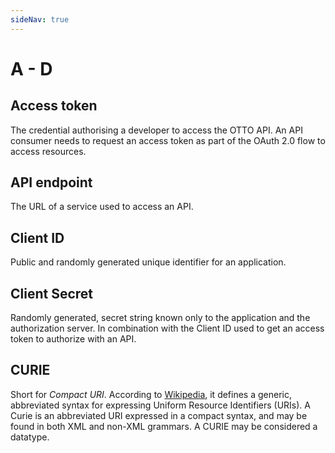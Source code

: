 ```yaml
---
sideNav: true
---
```


# A - D

## Access token

The credential authorising a developer to access the OTTO API.
An API consumer needs to request an access token as part of the OAuth 2.0 flow to access resources.

## API endpoint

The URL of a service used to access an API.

## Client ID

Public and randomly generated unique identifier for an application.

## Client Secret

Randomly generated, secret string known only to the application and the authorization server.
In combination with the Client ID used to get an access token to authorize with an API.

## CURIE

Short for _Compact URI_.
According to [Wikipedia](https://en.wikipedia.org/wiki/CURIE), it defines a generic, abbreviated syntax for expressing Uniform Resource Identifiers (URIs).
A Curie is an abbreviated URI expressed in a compact syntax, and may be found in both XML and non-XML grammars.
A CURIE may be considered a datatype.

